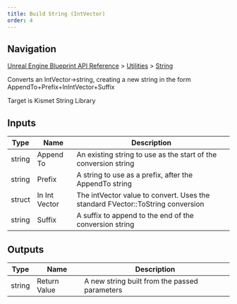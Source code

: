 ```yaml
---
title: Build String (IntVector)
order: 4
---
```

## Navigation

[Unreal Engine Blueprint API Reference](https://dev.epicgames.com/documentation/en-us/unreal-engine/BlueprintAPI) > [Utilities](https://dev.epicgames.com/documentation/en-us/unreal-engine/BlueprintAPI/Utilities) > [String](https://dev.epicgames.com/documentation/en-us/unreal-engine/BlueprintAPI/Utilities/String)

Converts an IntVector->string, creating a new string in the form AppendTo+Prefix+InIntVector+Suffix

Target is Kismet String Library

## Inputs

| Type | Name | Description |
| --- | --- | --- |
| string | Append To | An existing string to use as the start of the conversion string |
| string | Prefix | A string to use as a prefix, after the AppendTo string |
| struct | In Int Vector | The intVector value to convert. Uses the standard FVector::ToString conversion |
| string | Suffix | A suffix to append to the end of the conversion string |

## Outputs

| Type | Name | Description |
| --- | --- | --- |
| string | Return Value | A new string built from the passed parameters |

